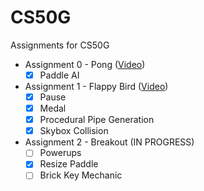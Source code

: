 
# CS50G

 Assignments for CS50G

- Assignment 0 - Pong ([Video](https://youtu.be/Pl4XFRx5gYs))
  - [x] Paddle AI

- Assignment 1 - Flappy Bird ([Video](https://youtu.be/WxNL9tlGBVQ))
  - [x] Pause
  - [x] Medal
  - [x] Procedural Pipe Generation
  - [x] Skybox Collision

- Assignment 2 - Breakout (IN PROGRESS)
  - [ ] Powerups
  - [x] Resize Paddle
  - [ ] Brick Key Mechanic
